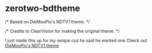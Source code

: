 # zerotwo-bdtheme

/* Based on DieMooPio's NDTV1 theme. */

/* Credits to ClearVision for making the original theme. */

I just made this up for my senpai cuz he said he wanted one
Check out [DieMooPio's NDTV1 theme](https://github.com/DieMooPio/NDT-for-betterdiscordv1)

